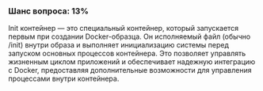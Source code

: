 ### Шанс вопроса: 13%

Init контейнер — это специальный контейнер, который запускается первым при создании Docker-образца. Он исполняемый файл (обычно /init) внутри образа и выполняет инициализацию системы перед запуском основных процессов контейнера. Это позволяет управлять жизненным циклом приложений и обеспечивает надежную интеграцию с Docker, предоставляя дополнительные возможности для управления процессами внутри контейнера.